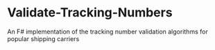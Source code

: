 # Validate-Tracking-Numbers
An F# implementation of the tracking number validation algorithms for popular shipping carriers
